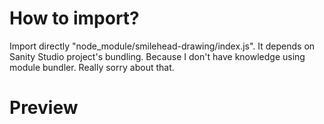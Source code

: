 # How to import?
Import directly "node_module/smilehead-drawing/index.js".
It depends on Sanity Studio project's bundling.
Because I don't have knowledge using module bundler.
Really sorry about that.

# Preview
